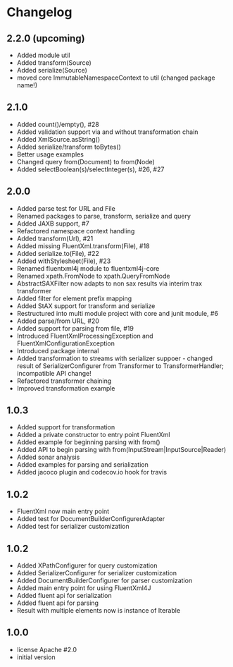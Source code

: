 # Changelog

## 2.2.0 (upcoming)
* Added module util
* Added transform(Source)
* Added serialize(Source)
* moved core ImmutableNamespaceContext to util (changed package name!)

## 2.1.0
* Added count()/empty(), #28
* Added validation support via and without transformation chain
* Added XmlSource.asString()
* Added serialize/transform toBytes()
* Better usage examples
* Changed query from(Document) to from(Node)
* Added selectBoolean(s)/selectInteger(s), #26, #27

## 2.0.0
* Added parse test for URL and File
* Renamed packages to parse, transform, serialize and query
* Added JAXB support, #7
* Refactored namespace context handling
* Added transform(Url), #21
* Added missing FluentXml.transform(File), #18
* Added serialize.to(File), #22
* Added withStylesheet(File), #23
* Renamed fluentxml4j module to fluentxml4j-core
* Renamed xpath.FromNode to xpath.QueryFromNode
* AbstractSAXFilter now adapts to non sax results via interim trax transformer
* Added filter for element prefix mapping
* Added StAX support for transform and serialize
* Restructured into multi module project with core and junit module, #6
* Added parse/from URL, #20
* Added support for parsing from file, #19
* Introduced FluentXmlProcessingException and FluentXmlConfigurationException
* Introduced package internal
* Added transformation to streams with serializer suppoer - changed result of SerializerConfigurer from Transformer to TransformerHandler; incompatible API change!
* Refactored transformer chaining
* Improved transformation example

## 1.0.3
* Added support for transformation
* Added a private constructor to entry point FluentXml
* Added example for beginning parsing with from()
* Added API to begin parsing with from(InputStream|InputSource|Reader)
* Added sonar analysis
* Added examples for parsing and serialization
* Added jacoco plugin and codecov.io hook for travis

## 1.0.2
* FluentXml now main entry point
* Added test for DocumentBuilderConfigurerAdapter
* Added test for serializer customization

## 1.0.2
* Added XPathConfigurer for query customization
* Added SerializerConfigurer for serializer customization
* Added DocumentBuilderConfigurer for parser customization
* Added main entry point for using FluentXml4J
* Added fluent api for serialization
* Added fluent api for parsing
* Result with multiple elements now is instance of Iterable

## 1.0.0
* license Apache #2.0
* initial version
